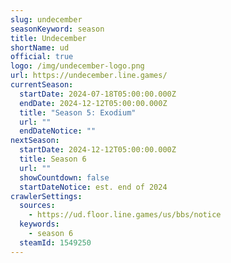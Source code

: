 ```yaml
---
slug: undecember
seasonKeyword: season
title: Undecember
shortName: ud
official: true
logo: /img/undecember-logo.png
url: https://undecember.line.games/
currentSeason:
  startDate: 2024-07-18T05:00:00.000Z
  endDate: 2024-12-12T05:00:00.000Z
  title: "Season 5: Exodium"
  url: ""
  endDateNotice: ""
nextSeason:
  startDate: 2024-12-12T05:00:00.000Z
  title: Season 6
  url: ""
  showCountdown: false
  startDateNotice: est. end of 2024
crawlerSettings:
  sources:
    - https://ud.floor.line.games/us/bbs/notice
  keywords:
    - season 6
  steamId: 1549250
---
```


